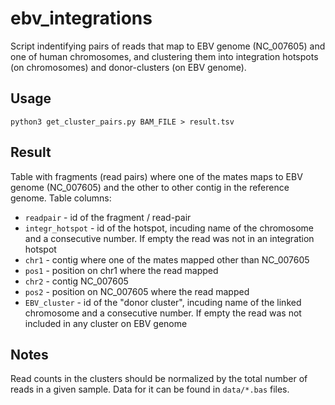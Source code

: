 # ebv_integrations

Script indentifying pairs of reads that map to EBV genome (NC_007605) and one of human chromosomes, and clustering them into integration hotspots (on chromosomes) and donor-clusters (on EBV genome).

## Usage

`python3 get_cluster_pairs.py BAM_FILE > result.tsv`

## Result

Table with fragments (read pairs) where one of the mates maps to EBV genome (NC_007605) and the other to other contig in the reference genome.
Table columns:
 - `readpair` - id of the fragment / read-pair
 - `integr_hotspot` - id of the hotspot, incuding name of the chromosome and a consecutive number. If empty the read was not in an integration hotspot
 - `chr1` - contig where one of the mates mapped other than NC_007605
 - `pos1` - position on chr1 where the read mapped
 - `chr2` - contig NC_007605
 - `pos2` - position on NC_007605 where the read mapped 
 - `EBV_cluster` - id of the "donor cluster", incuding name of the linked chromosome and a consecutive number. If empty the read was not included in any cluster on EBV genome

## Notes

Read counts in the clusters should be normalized by the total number of reads in a given sample. 
Data for it can be found in `data/*.bas` files.
